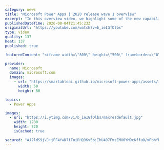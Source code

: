```yaml
---
category: news
title: "Microsoft Power Apps | 2020 release wave 1 overview"
excerpt: "In this overview video, we highlight some of the new capabilities included in the latest update to Microsoft Power Apps.      Here are the capabilities covered:     UI enhancements       • Save is always visible       • Chart formatting  Grid user experience enhancements       • Conditional search  "
publishedDateTime: 2020-08-04T21:45:23Z
originalUrl: "https://youtube.com/watch?v=b_ieIGfOlbs"
type: video
quality: 137
heat: 137
published: true

featuredContent: "<iframe width=\"800\" height=\"500\" frameborder=\"0\" src=\"https://www.youtube.com/embed/b_ieIGfOlbs\" allow=\"accelerometer; autoplay; encrypted-media; gyroscope; picture-in-picture\" allowfullscreen></iframe>"

provider:
  name: Microsoft
  domain: microsoft.com
  images:
    - url: "https://smartableai.github.io/microsoft-power-apps/assets/images/organizations/microsoft.com-50x50.jpg"
      width: 50
      height: 50

topics:
  - Power Apps

images:
  - url: "https://i.ytimg.com/vi/b_ieIGfOlbs/maxresdefault.jpg"
    width: 1280
    height: 720
    isCached: true

secured: "AJ2ldS9jVJ+jPF4YwD7iToiRHQ9Kv5bjIhU407FmsEMU6YM9cKffuO/vPbhfNaXxeaUAcMWGfbHhzcFjroGC5kNZSwpLzH2Rtdsn1poZvdj6H9A0cFY4XFIi1w+ruG/PKp3BQoD+XmzMFurATJspK8ynyMiBwj9tddytnv9bXEh+Lc+YWSsVZ5niywoOuTGdX8WHtmykK/nc5ypZ54VAmjBtChSvBAhTjVNJqAQMdpJvHpkUYvWYoOW8sBRoXyMn0rPoZYw7yYOTQNeYuM8cR0c2yzHmk1QytDONcgylc1aXvNQixbWGKHALWPlm7wItYqrydAfG2wZyxIeQxSnKxt7Q4gxoihiZDCVZcW9e6dxigT+upqiZF5EKLH4b/EJR5N+nW6CC878b7AFGW3p1T6AsmQJVxDV9NXnxrx1Yw93ycfL6v7BW6ALT1ldKc2mN;5DL4t7zxr95VigTAlND01g=="
---
```


